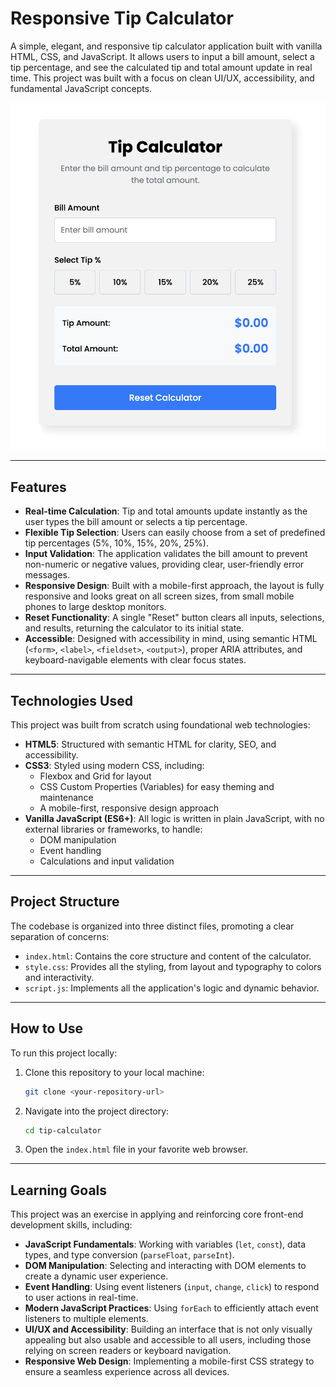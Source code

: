 # Responsive Tip Calculator

A simple, elegant, and responsive tip calculator application built with vanilla HTML, CSS, and JavaScript. It allows users to input a bill amount, select a tip percentage, and see the calculated tip and total amount update in real time. This project was built with a focus on clean UI/UX, accessibility, and fundamental JavaScript concepts.

![Screenshot of the Tip Calculator](images/tip-calculator.png)


---

## Features

-   **Real-time Calculation**: Tip and total amounts update instantly as the user types the bill amount or selects a tip percentage.
-   **Flexible Tip Selection**: Users can easily choose from a set of predefined tip percentages (5%, 10%, 15%, 20%, 25%).
-   **Input Validation**: The application validates the bill amount to prevent non-numeric or negative values, providing clear, user-friendly error messages.
-   **Responsive Design**: Built with a mobile-first approach, the layout is fully responsive and looks great on all screen sizes, from small mobile phones to large desktop monitors.
-   **Reset Functionality**: A single "Reset" button clears all inputs, selections, and results, returning the calculator to its initial state.
-   **Accessible**: Designed with accessibility in mind, using semantic HTML (`<form>`, `<label>`, `<fieldset>`, `<output>`), proper ARIA attributes, and keyboard-navigable elements with clear focus states.

---

## Technologies Used

This project was built from scratch using foundational web technologies:

-   **HTML5**: Structured with semantic HTML for clarity, SEO, and accessibility.
-   **CSS3**: Styled using modern CSS, including:
    -   Flexbox and Grid for layout
    -   CSS Custom Properties (Variables) for easy theming and maintenance
    -   A mobile-first, responsive design approach
-   **Vanilla JavaScript (ES6+)**: All logic is written in plain JavaScript, with no external libraries or frameworks, to handle:
    -   DOM manipulation
    -   Event handling
    -   Calculations and input validation

---

## Project Structure

The codebase is organized into three distinct files, promoting a clear separation of concerns:

-   `index.html`: Contains the core structure and content of the calculator.
-   `style.css`: Provides all the styling, from layout and typography to colors and interactivity.
-   `script.js`: Implements all the application's logic and dynamic behavior.

---

## How to Use

To run this project locally:

1.  Clone this repository to your local machine:
    ```bash
    git clone <your-repository-url>
    ```
2.  Navigate into the project directory:
    ```bash
    cd tip-calculator
    ```
3.  Open the `index.html` file in your favorite web browser.

---

## Learning Goals

This project was an exercise in applying and reinforcing core front-end development skills, including:

-   **JavaScript Fundamentals**: Working with variables (`let`, `const`), data types, and type conversion (`parseFloat`, `parseInt`).
-   **DOM Manipulation**: Selecting and interacting with DOM elements to create a dynamic user experience.
-   **Event Handling**: Using event listeners (`input`, `change`, `click`) to respond to user actions in real-time.
-   **Modern JavaScript Practices**: Using `forEach` to efficiently attach event listeners to multiple elements.
-   **UI/UX and Accessibility**: Building an interface that is not only visually appealing but also usable and accessible to all users, including those relying on screen readers or keyboard navigation.
-   **Responsive Web Design**: Implementing a mobile-first CSS strategy to ensure a seamless experience across all devices. 